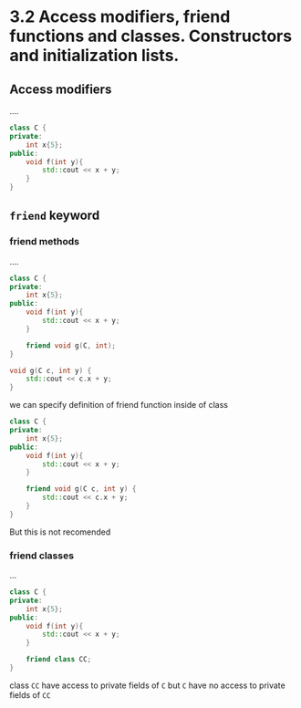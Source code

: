 # 3.2 Access modifiers, friend functions and classes. Constructors and initialization lists. 

## Access modifiers
....
```cpp
class C {
private:
	int x{5};
public:
	void f(int y){
		std::cout << x + y;
	}
}
```
## `friend` keyword

### friend methods
....
```cpp
class C {
private:
	int x{5};
public:
	void f(int y){
		std::cout << x + y;
	}

	friend void g(C, int);
}

void g(C c, int y) {
	std::cout << c.x + y;
}
```

we can specify definition of friend function inside of class

```cpp
class C {
private:
	int x{5};
public:
	void f(int y){
		std::cout << x + y;
	}

	friend void g(C c, int y) {
		std::cout << c.x + y;
	}
}
```
But this is not recomended


### friend classes
...
```cpp
class C {
private:
	int x{5};
public:
	void f(int y){
		std::cout << x + y;
	}

	friend class CC;
}
```

class `CC` have access to private fields of `C` 
but `C` have no access to private fields of `CC`

